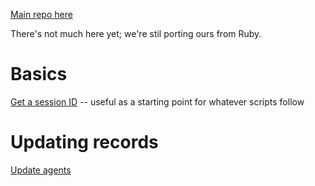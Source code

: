 [Main repo here](https://github.com/duspeccoll/astools)

There's not much here yet; we're stil porting ours from Ruby.

# Basics

[Get a session ID](https://github.com/duspeccoll/astools/blob/master/auth.py) -- useful as a starting point for whatever scripts follow

# Updating records

[Update agents](https://github.com/duspeccoll/astools/blob/master/update_agents.py)
